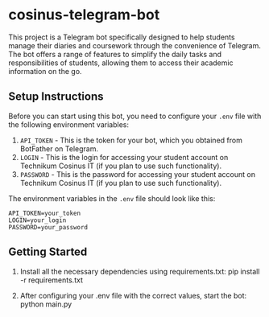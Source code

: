 # cosinus-telegram-bot

This project is a Telegram bot specifically designed to help students manage their diaries and coursework through the convenience of Telegram. The bot offers a range of features to simplify the daily tasks and responsibilities of students, allowing them to access their academic information on the go.

## Setup Instructions

Before you can start using this bot, you need to configure your `.env` file with the following environment variables:

1. `API_TOKEN` - This is the token for your bot, which you obtained from BotFather on Telegram.
2. `LOGIN` - This is the login for accessing your student account on Technikum Cosinus IT (if you plan to use such functionality).
3. `PASSWORD` - This is the password for accessing your student account on Technikum Cosinus IT (if you plan to use such functionality).

The environment variables in the `.env` file should look like this:

```env
API_TOKEN=your_token
LOGIN=your_login
PASSWORD=your_password
```

## Getting Started

1. Install all the necessary dependencies using requirements.txt:
pip install -r requirements.txt

2. After configuring your .env file with the correct values, start the bot:
python main.py
